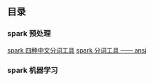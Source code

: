 ## 目录
### spark 预处理
[spark 四种中文分词工具](https://github.com/yueyuanyang/spark/blob/master/ML/Pre/part1.md)
[spark 分词工具 —— ansj]((https://github.com/yueyuanyang/spark/blob/master/ML/Pre/part2.md))

### spark 机器学习
